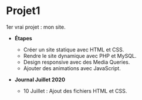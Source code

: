 # Projet1
1er vrai projet : mon site.

* **Étapes**
    * Créer un site statique avec HTML et CSS.
    * Rendre le site dynamique avec PHP et MySQL.
    * Design responsive avec des Media Queries.
    * Ajouter des animations avec JavaScript.

* **Journal Juillet 2020**
    * 10 Juillet : Ajout des fichiers HTML et CSS.
